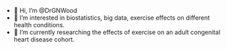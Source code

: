 - 👋 Hi, I’m @DrGNWood
- 👀 I’m interested in biostatistics, big data, exercise effects on different health conditions.
- 🌱 I’m currently researching the effects of exercise on an adult congenital heart disease cohort.

<!---
DrGNWood/DrGNWood is a ✨ special ✨ repository because its `README.md` (this file) appears on your GitHub profile.
You can click the Preview link to take a look at your changes.
--->
